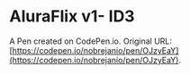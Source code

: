 # AluraFlix v1- ID3

A Pen created on CodePen.io. Original URL: [https://codepen.io/nobrejanio/pen/OJzyEaY](https://codepen.io/nobrejanio/pen/OJzyEaY).


